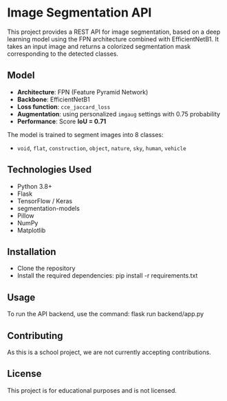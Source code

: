 # Image Segmentation API

This project provides a REST API for image segmentation, based on a deep learning model using the FPN architecture combined with EfficientNetB1. It takes an input image and returns a colorized segmentation mask corresponding to the detected classes.

## Model

- **Architecture**: FPN (Feature Pyramid Network)
- **Backbone**: EfficientNetB1
- **Loss function**: `cce_jaccard_loss`
- **Augmentation**: using personalized `imgaug` settings with 0.75 probability
- **Performance**: Score **IoU = 0.71**

The model is trained to segment images into 8 classes:
- `void`, `flat`, `construction`, `object`, `nature`, `sky`, `human`, `vehicle`

## Technologies Used

- Python 3.8+
- Flask
- TensorFlow / Keras
- segmentation-models
- Pillow
- NumPy
- Matplotlib


## Installation

- Clone the repository
- Install the required dependencies:
pip install -r requirements.txt


## Usage
To run the API backend, use the command:
flask run backend/app.py


## Contributing
As this is a school project, we are not currently accepting contributions.


## License
This project is for educational purposes and is not licensed.
